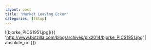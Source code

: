 ```yaml
---
layout: post
title: "Market Leaving Ecker"
categories: [fStop]
---
```



![bjorke_PICS1951.jpg]({{ 'http://www.botzilla.com/blog/archives/pix2014/bjorke_PICS1951.jpg' | absolute_url }})


